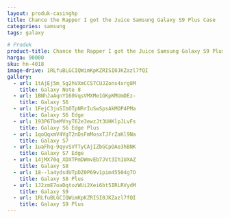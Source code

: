 ```yaml
---
layout: produk-casinghp
title: Chance the Rapper I got the Juice Samsung Galaxy S9 Plus Case
categories: samsung
tags: galaxy

# Produk
product-title: Chance the Rapper I got the Juice Samsung Galaxy S9 Plus Case
harga: 90000
sku: hn-4018
image-drive: 1RLfuBLGCIQWimKpKZRISI0JKZazl7fQI
gallery:
  - url: 1tAjEj5m_Sg2hVXmCCS7CUJZons4xrg8M
    title: Galaxy Note 8
  - url: 1BNhJaAqnY160VqsVMXMe1GKpKMUmDEz-
    title: Galaxy S6
  - url: 1FejC3juSIbOTpNRrIuSwSpsAkMOP4PMa
    title: Galaxy S6 Edge
  - url: 193P6TbeMVnyT62e3ewzJt3UHKlpJLvFs
    title: Galaxy S6 Edge Plus
  - url: 1qoQqxmV4VgT2nDsFmMosxTJFrZaKl9Na
    title: Galaxy S7
  - url: 1uaFhq-9qyvSVTTyCAjIZbGCpOAe3hBNK
    title: Galaxy S7 Edge
  - url: 14jMX70q_XDXTPmDWmvEb7JVt3Ih1UXAZ
    title: Galaxy S8
  - url: 18--la4ydsdUTpDZ0P69v1pim45504g7O
    title: Galaxy S8 Plus
  - url: 1J2zmE7oaDqtozWUi2Xei6bt5IRLRVydM
    title: Galaxy S9
  - url: 1RLfuBLGCIQWimKpKZRISI0JKZazl7fQI
    title: Galaxy S9 Plus
---
```

